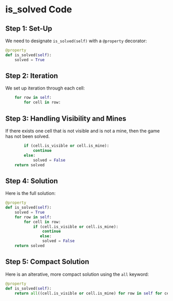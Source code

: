 # is\_solved Code

## Step 1: Set-Up

We need to designate `is_solved(self)` with a `@property` decorator:

```python
@property
def is_solved(self):
    solved = True
```

## Step 2: Iteration

We set up iteration through each cell:

```python
    for row in self:
        for cell in row:
```

## Step 3: Handling Visibility and Mines

If there exists one cell that is not visible and is not a mine, then the game has not been solved.

```python
        if (cell.is_visible or cell.is_mine):
            continue
        else:
            solved = False      
    return solved
```

## Step 4: Solution

Here is the full solution:

```python
@property
def is_solved(self):
    solved = True
    for row in self:
        for cell in row:  
            if (cell.is_visible or cell.is_mine):
                continue
               else:
                solved = False      
    return solved
```

## Step 5: Compact Solution

Here is an alterative, more compact solution using the `all` keyword:

```python
@property
def is_solved(self):
    return all((cell.is_visible or cell.is_mine) for row in self for cell in row)
```

